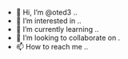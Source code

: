 - 👋 Hi, I’m @oted3 ..
- 👀 I’m interested in ..
- 🌱 I’m currently learning ..
- 💞️ I’m looking to collaborate on .
- 📫 How to reach me ..

<!---
oted3/oted3 is a ✨ special ✨ repository because its `README.md` (this file) appears on your GitHub profile.
You can click the Preview link to take a look at your changes.
--->

